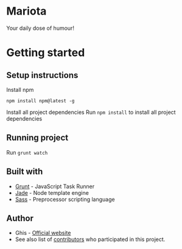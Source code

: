 # Mariota
Your daily dose of humour!


# Getting started


## Setup instructions
Install npm
```
npm install npm@latest -g
```

Install all project dependencies
Run `npm install` to install all project dependencies


## Running project
Run `grunt watch`


## Built with
- [Grunt](https://gruntjs.com/) - JavaScript Task Runner
- [Jade](http://jade-lang.com/) - Node template engine
- [Sass](https://sass-lang.com/) - Preprocessor scripting language


## Author
- Ghis - [Official website](https://fatasuir9.com/)
- See also list of [contributors](https://github.com/fatasuir9/mariota/graphs/contributors) who participated in this project.
